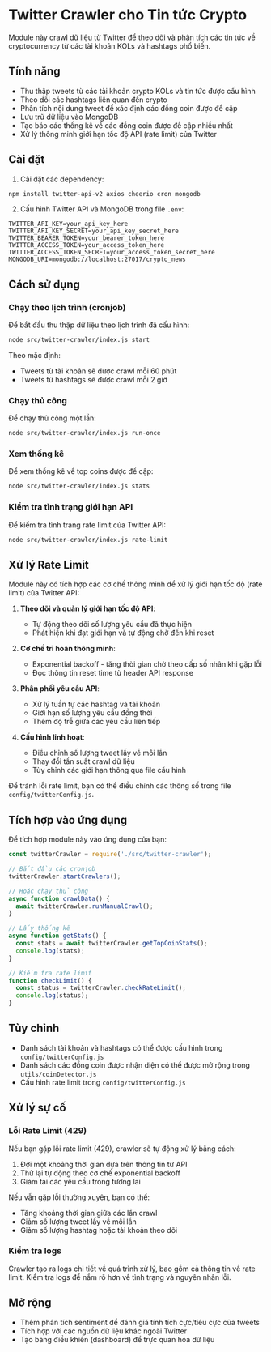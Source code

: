 # Twitter Crawler cho Tin tức Crypto

Module này crawl dữ liệu từ Twitter để theo dõi và phân tích các tin tức về cryptocurrency từ các tài khoản KOLs và hashtags phổ biến.

## Tính năng

- Thu thập tweets từ các tài khoản crypto KOLs và tin tức được cấu hình
- Theo dõi các hashtags liên quan đến crypto
- Phân tích nội dung tweet để xác định các đồng coin được đề cập
- Lưu trữ dữ liệu vào MongoDB
- Tạo báo cáo thống kê về các đồng coin được đề cập nhiều nhất
- Xử lý thông minh giới hạn tốc độ API (rate limit) của Twitter

## Cài đặt

1. Cài đặt các dependency:

```bash
npm install twitter-api-v2 axios cheerio cron mongodb
```

2. Cấu hình Twitter API và MongoDB trong file `.env`:

```
TWITTER_API_KEY=your_api_key_here
TWITTER_API_KEY_SECRET=your_api_key_secret_here
TWITTER_BEARER_TOKEN=your_bearer_token_here
TWITTER_ACCESS_TOKEN=your_access_token_here
TWITTER_ACCESS_TOKEN_SECRET=your_access_token_secret_here
MONGODB_URI=mongodb://localhost:27017/crypto_news
```

## Cách sử dụng

### Chạy theo lịch trình (cronjob)

Để bắt đầu thu thập dữ liệu theo lịch trình đã cấu hình:

```bash
node src/twitter-crawler/index.js start
```

Theo mặc định:
- Tweets từ tài khoản sẽ được crawl mỗi 60 phút
- Tweets từ hashtags sẽ được crawl mỗi 2 giờ

### Chạy thủ công

Để chạy thủ công một lần:

```bash
node src/twitter-crawler/index.js run-once
```

### Xem thống kê

Để xem thống kê về top coins được đề cập:

```bash
node src/twitter-crawler/index.js stats
```

### Kiểm tra tình trạng giới hạn API

Để kiểm tra tình trạng rate limit của Twitter API:

```bash
node src/twitter-crawler/index.js rate-limit
```

## Xử lý Rate Limit

Module này có tích hợp các cơ chế thông minh để xử lý giới hạn tốc độ (rate limit) của Twitter API:

1. **Theo dõi và quản lý giới hạn tốc độ API**:
   - Tự động theo dõi số lượng yêu cầu đã thực hiện
   - Phát hiện khi đạt giới hạn và tự động chờ đến khi reset

2. **Cơ chế trì hoãn thông minh**:
   - Exponential backoff - tăng thời gian chờ theo cấp số nhân khi gặp lỗi
   - Đọc thông tin reset time từ header API response

3. **Phân phối yêu cầu API**:
   - Xử lý tuần tự các hashtag và tài khoản
   - Giới hạn số lượng yêu cầu đồng thời
   - Thêm độ trễ giữa các yêu cầu liên tiếp

4. **Cấu hình linh hoạt**:
   - Điều chỉnh số lượng tweet lấy về mỗi lần
   - Thay đổi tần suất crawl dữ liệu
   - Tùy chỉnh các giới hạn thông qua file cấu hình

Để tránh lỗi rate limit, bạn có thể điều chỉnh các thông số trong file `config/twitterConfig.js`.

## Tích hợp vào ứng dụng

Để tích hợp module này vào ứng dụng của bạn:

```javascript
const twitterCrawler = require('./src/twitter-crawler');

// Bắt đầu các cronjob
twitterCrawler.startCrawlers();

// Hoặc chạy thủ công
async function crawlData() {
  await twitterCrawler.runManualCrawl();
}

// Lấy thống kê
async function getStats() {
  const stats = await twitterCrawler.getTopCoinStats();
  console.log(stats);
}

// Kiểm tra rate limit
function checkLimit() {
  const status = twitterCrawler.checkRateLimit();
  console.log(status);
}
```

## Tùy chỉnh

- Danh sách tài khoản và hashtags có thể được cấu hình trong `config/twitterConfig.js`
- Danh sách các đồng coin được nhận diện có thể được mở rộng trong `utils/coinDetector.js`
- Cấu hình rate limit trong `config/twitterConfig.js`

## Xử lý sự cố

### Lỗi Rate Limit (429)

Nếu bạn gặp lỗi rate limit (429), crawler sẽ tự động xử lý bằng cách:
1. Đợi một khoảng thời gian dựa trên thông tin từ API
2. Thử lại tự động theo cơ chế exponential backoff
3. Giảm tải các yêu cầu trong tương lai

Nếu vẫn gặp lỗi thường xuyên, bạn có thể:
- Tăng khoảng thời gian giữa các lần crawl 
- Giảm số lượng tweet lấy về mỗi lần
- Giảm số lượng hashtag hoặc tài khoản theo dõi

### Kiểm tra logs

Crawler tạo ra logs chi tiết về quá trình xử lý, bao gồm cả thông tin về rate limit. Kiểm tra logs để nắm rõ hơn về tình trạng và nguyên nhân lỗi.

## Mở rộng

- Thêm phân tích sentiment để đánh giá tính tích cực/tiêu cực của tweets
- Tích hợp với các nguồn dữ liệu khác ngoài Twitter
- Tạo bảng điều khiển (dashboard) để trực quan hóa dữ liệu 